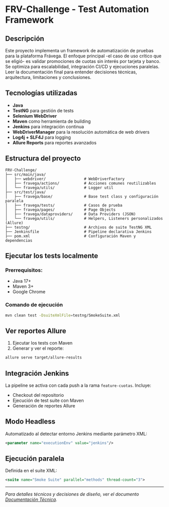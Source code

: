 # FRV-Challenge - Test Automation Framework

## Descripción

Este proyecto implementa un framework de automatización de pruebas para la plataforma Frávega. El enfoque principal -el caso de uso crítico que se eligió- es validar promociones de cuotas sin interés por tarjeta y banco. Se optimiza para escalabilidad, integración CI/CD y ejecuciones paralelas.  Leer la documentación final para entender decisiones técnicas, arquitectura, limitaciones y conclusiones.

## Tecnologías utilizadas

* **Java**
* **TestNG** para gestión de tests
* **Selenium WebDriver**
* **Maven** como herramienta de building
* **Jenkins** para integración continua
* **WebDriverManager** para la resolución automática de web drivers
* **Log4j + SLF4J** para logging
* **Allure Reports** para reportes avanzados

## Estructura del proyecto

```
FRV-Challenge/
├── src/main/java/
│   ├── webdriver/                 # WebDriverFactory
│   ├── fravega/actions/           # Acciones comunes reutilizables
│   └── fravega/utils/             # Logger util
├── src/test/java/
│   ├── fravega/base/              # Base test class y configuración paralela
│   ├── fravega/tests/             # Casos de prueba
│   ├── fravega/pages/             # Page Objects
│   ├── fravega/dataproviders/     # Data Providers (JSON)
│   └── fravega/utils/             # Helpers, Listeners personalizados (Allure)
├── testng/                        # Archivos de suite TestNG XML
├── Jenkinsfile                    # Pipeline declarativa Jenkins
├── pom.xml                        # Configuración Maven y dependencias
```

## Ejecutar los tests localmente

### Prerrequisitos:

* Java 17+
* Maven 3+
* Google Chrome

### Comando de ejecución

```bash
mvn clean test -DsuiteXmlFile=testng/SmokeSuite.xml
```

## Ver reportes Allure

1. Ejecutar los tests con Maven
2. Generar y ver el reporte:

```bash
allure serve target/allure-results
```

## Integración Jenkins

La pipeline se activa con cada push a la rama `feature-cuotas`. Incluye:

* Checkout del repositorio
* Ejecución de test suite con Maven
* Generación de reportes Allure

## Modo Headless

Automatizado al detectar entorno Jenkins mediante parámetro XML:

```xml
<parameter name="executionEnv" value="jenkins"/>
```

## Ejecución paralela

Definida en el suite XML:

```xml
<suite name="Smoke Suite" parallel="methods" thread-count="3">
```

---

*Para detalles técnicos y decisiones de diseño, ver el documento [Documentación Técnica](https://github.com/JAcciarri/FRV-Challenge/blob/main/Documentacion%20Tecnica.md).*
